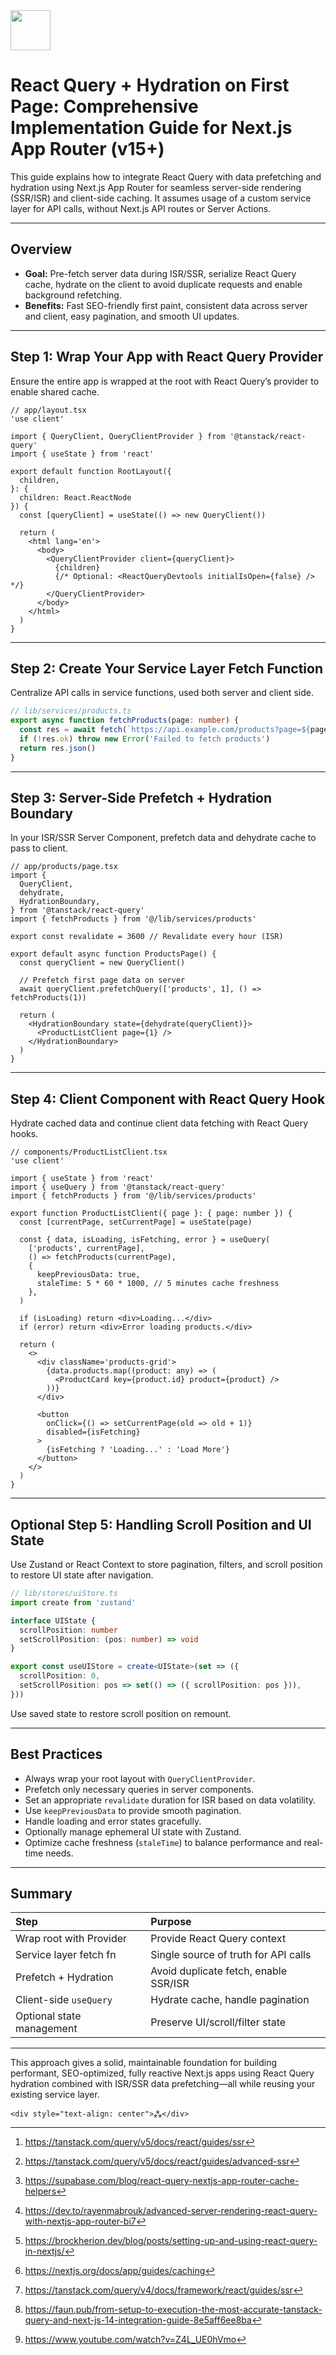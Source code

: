 <img src="https://r2cdn.perplexity.ai/pplx-full-logo-primary-dark%402x.png" style="height:64px;margin-right:32px"/>

# React Query + Hydration on First Page: Comprehensive Implementation Guide for Next.js App Router (v15+)

This guide explains how to integrate React Query with data prefetching and hydration using Next.js App Router for seamless server-side rendering (SSR/ISR) and client-side caching. It assumes usage of a custom service layer for API calls, without Next.js API routes or Server Actions.

---

## Overview

- **Goal:** Pre-fetch server data during ISR/SSR, serialize React Query cache, hydrate on the client to avoid duplicate requests and enable background refetching.
- **Benefits:** Fast SEO-friendly first paint, consistent data across server and client, easy pagination, and smooth UI updates.

---

## Step 1: Wrap Your App with React Query Provider

Ensure the entire app is wrapped at the root with React Query’s provider to enable shared cache.

```tsx
// app/layout.tsx
'use client'

import { QueryClient, QueryClientProvider } from '@tanstack/react-query'
import { useState } from 'react'

export default function RootLayout({
  children,
}: {
  children: React.ReactNode
}) {
  const [queryClient] = useState(() => new QueryClient())

  return (
    <html lang='en'>
      <body>
        <QueryClientProvider client={queryClient}>
          {children}
          {/* Optional: <ReactQueryDevtools initialIsOpen={false} /> */}
        </QueryClientProvider>
      </body>
    </html>
  )
}
```

---

## Step 2: Create Your Service Layer Fetch Function

Centralize API calls in service functions, used both server and client side.

```ts
// lib/services/products.ts
export async function fetchProducts(page: number) {
  const res = await fetch(`https://api.example.com/products?page=${page}`)
  if (!res.ok) throw new Error('Failed to fetch products')
  return res.json()
}
```

---

## Step 3: Server-Side Prefetch + Hydration Boundary

In your ISR/SSR Server Component, prefetch data and dehydrate cache to pass to client.

```tsx
// app/products/page.tsx
import {
  QueryClient,
  dehydrate,
  HydrationBoundary,
} from '@tanstack/react-query'
import { fetchProducts } from '@/lib/services/products'

export const revalidate = 3600 // Revalidate every hour (ISR)

export default async function ProductsPage() {
  const queryClient = new QueryClient()

  // Prefetch first page data on server
  await queryClient.prefetchQuery(['products', 1], () => fetchProducts(1))

  return (
    <HydrationBoundary state={dehydrate(queryClient)}>
      <ProductListClient page={1} />
    </HydrationBoundary>
  )
}
```

---

## Step 4: Client Component with React Query Hook

Hydrate cached data and continue client data fetching with React Query hooks.

```tsx
// components/ProductListClient.tsx
'use client'

import { useState } from 'react'
import { useQuery } from '@tanstack/react-query'
import { fetchProducts } from '@/lib/services/products'

export function ProductListClient({ page }: { page: number }) {
  const [currentPage, setCurrentPage] = useState(page)

  const { data, isLoading, isFetching, error } = useQuery(
    ['products', currentPage],
    () => fetchProducts(currentPage),
    {
      keepPreviousData: true,
      staleTime: 5 * 60 * 1000, // 5 minutes cache freshness
    },
  )

  if (isLoading) return <div>Loading...</div>
  if (error) return <div>Error loading products.</div>

  return (
    <>
      <div className='products-grid'>
        {data.products.map((product: any) => (
          <ProductCard key={product.id} product={product} />
        ))}
      </div>

      <button
        onClick={() => setCurrentPage(old => old + 1)}
        disabled={isFetching}
      >
        {isFetching ? 'Loading...' : 'Load More'}
      </button>
    </>
  )
}
```

---

## Optional Step 5: Handling Scroll Position and UI State

Use Zustand or React Context to store pagination, filters, and scroll position to restore UI state after navigation.

```ts
// lib/stores/uiStore.ts
import create from 'zustand'

interface UIState {
  scrollPosition: number
  setScrollPosition: (pos: number) => void
}

export const useUIStore = create<UIState>(set => ({
  scrollPosition: 0,
  setScrollPosition: pos => set(() => ({ scrollPosition: pos })),
}))
```

Use saved state to restore scroll position on remount.

---

## Best Practices

- Always wrap your root layout with `QueryClientProvider`.
- Prefetch only necessary queries in server components.
- Set an appropriate `revalidate` duration for ISR based on data volatility.
- Use `keepPreviousData` to provide smooth pagination.
- Handle loading and error states gracefully.
- Optionally manage ephemeral UI state with Zustand.
- Optimize cache freshness (`staleTime`) to balance performance and real-time needs.

---

## Summary

| Step                      | Purpose                               |
| :------------------------ | :------------------------------------ |
| Wrap root with Provider   | Provide React Query context           |
| Service layer fetch fn    | Single source of truth for API calls  |
| Prefetch + Hydration      | Avoid duplicate fetch, enable SSR/ISR |
| Client-side `useQuery`    | Hydrate cache, handle pagination      |
| Optional state management | Preserve UI/scroll/filter state       |

---

This approach gives a solid, maintainable foundation for building performant, SEO-optimized, fully reactive Next.js apps using React Query hydration combined with ISR/SSR data prefetching—all while reusing your existing service layer.
<span style="display:none">[^1][^2][^3][^4][^5][^6][^7][^8][^9]</span>

```
<div style="text-align: center">⁂</div>
```

[^1]: https://tanstack.com/query/v5/docs/react/guides/ssr

[^2]: https://tanstack.com/query/v5/docs/react/guides/advanced-ssr

[^3]: https://supabase.com/blog/react-query-nextjs-app-router-cache-helpers

[^4]: https://dev.to/rayenmabrouk/advanced-server-rendering-react-query-with-nextjs-app-router-bi7

[^5]: https://brockherion.dev/blog/posts/setting-up-and-using-react-query-in-nextjs/

[^6]: https://nextjs.org/docs/app/guides/caching

[^7]: https://tanstack.com/query/v4/docs/framework/react/guides/ssr

[^8]: https://faun.pub/from-setup-to-execution-the-most-accurate-tanstack-query-and-next-js-14-integration-guide-8e5aff6ee8ba

[^9]: https://www.youtube.com/watch?v=Z4L_UE0hVmo
